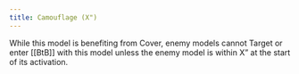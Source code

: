 ```yaml
---
title: Camouflage (X")
---
```

While this model is benefiting from Cover, enemy models cannot Target or enter [[BtB]] with this model unless the enemy model is within X” at the start of its activation.

